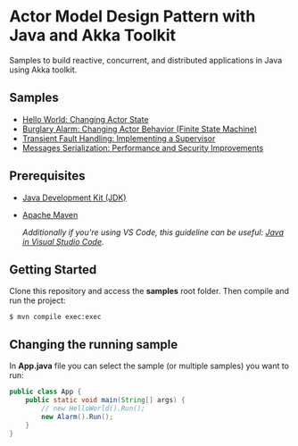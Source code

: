 # Actor Model Design Pattern with Java and Akka Toolkit

Samples to build reactive, concurrent, and distributed applications in Java using Akka toolkit.

## Samples

- [Hello World: Changing Actor State](./docs/hello-world.md)
- [Burglary Alarm: Changing Actor Behavior (Finite State Machine)](./docs/alarm.md)
- [Transient Fault Handling: Implementing a Supervisor](./docs/supervisor.md)
- [Messages Serialization: Performance and Security Improvements](./docs/serialization.md)

## Prerequisites

- [Java Development Kit (JDK)](http://www.oracle.com/technetwork/java/javase/downloads/jdk8-downloads-2133151.html)
- [Apache Maven](https://maven.apache.org/install.html)

    *Additionally if you're using VS Code, this guideline can be useful: [Java in Visual Studio Code](https://code.visualstudio.com/docs/languages/java).*

## Getting Started

Clone this repository and access the **samples** root folder. Then compile and run the project:

    $ mvn compile exec:exec

## Changing the running sample

In **App.java** file you can select the sample (or multiple samples) you want to run:

```java
public class App {
    public static void main(String[] args) {
        // new HelloWorld().Run();
        new Alarm().Run();
    }
}
```
